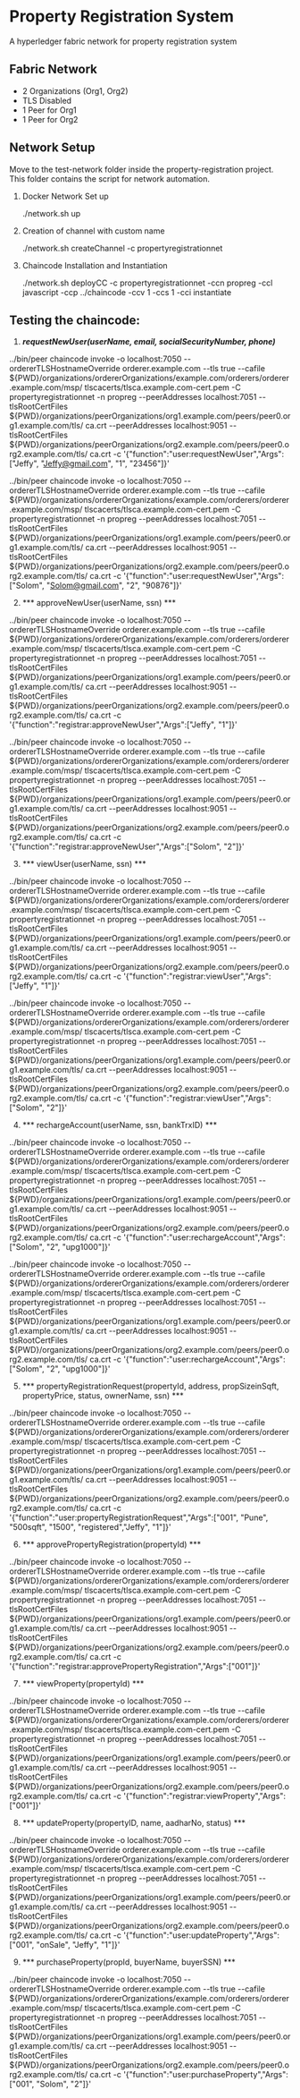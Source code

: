 # Property Registration System
A hyperledger fabric network for property registration system

## Fabric Network
- 2 Organizations (Org1, Org2)
- TLS Disabled
- 1 Peer for Org1
- 1 Peer for Org2


## Network Setup

Move to the test-network folder inside the property-registration project. This folder contains the  script for network automation.

1. Docker Network Set up

    ./network.sh up

2. Creation of channel with custom name
	
    ./network.sh createChannel -c propertyregistrationnet
	
3. Chaincode Installation and Instantiation
	
    ./network.sh deployCC -c propertyregistrationnet -ccn propreg -ccl javascript -ccp ../chaincode -ccv 1 -ccs 1 -cci instantiate


## Testing the chaincode:

1. ***requestNewUser(userName, email, socialSecurityNumber, phone)*** 

../bin/peer chaincode invoke -o localhost:7050 --ordererTLSHostnameOverride orderer.example.com --tls true --cafile
${PWD}/organizations/ordererOrganizations/example.com/orderers/orderer.example.com/msp/
tlscacerts/tlsca.example.com-cert.pem -C propertyregistrationnet -n propreg --peerAddresses
localhost:7051 --tlsRootCertFiles
${PWD}/organizations/peerOrganizations/org1.example.com/peers/peer0.org1.example.com/tls/
ca.crt --peerAddresses localhost:9051 --tlsRootCertFiles
${PWD}/organizations/peerOrganizations/org2.example.com/peers/peer0.org2.example.com/tls/
ca.crt -c '{"function":"user:requestNewUser","Args":["Jeffy", "Jeffy@gmail.com", "1", "23456"]}'



../bin/peer chaincode invoke -o localhost:7050 --ordererTLSHostnameOverride
orderer.example.com --tls true --cafile
${PWD}/organizations/ordererOrganizations/example.com/orderers/orderer.example.com/msp/
tlscacerts/tlsca.example.com-cert.pem -C propertyregistrationnet -n propreg --peerAddresses
localhost:7051 --tlsRootCertFiles
${PWD}/organizations/peerOrganizations/org1.example.com/peers/peer0.org1.example.com/tls/
ca.crt --peerAddresses localhost:9051 --tlsRootCertFiles
${PWD}/organizations/peerOrganizations/org2.example.com/peers/peer0.org2.example.com/tls/
ca.crt -c '{"function":"user:requestNewUser","Args":["Solom", "Solom@gmail.com", "2",
"90876"]}'



2. *** approveNewUser(userName, ssn) ***

../bin/peer chaincode invoke -o localhost:7050 --ordererTLSHostnameOverride
orderer.example.com --tls true --cafile
${PWD}/organizations/ordererOrganizations/example.com/orderers/orderer.example.com/msp/
tlscacerts/tlsca.example.com-cert.pem -C propertyregistrationnet -n propreg --peerAddresses
localhost:7051 --tlsRootCertFiles
${PWD}/organizations/peerOrganizations/org1.example.com/peers/peer0.org1.example.com/tls/
ca.crt --peerAddresses localhost:9051 --tlsRootCertFiles
${PWD}/organizations/peerOrganizations/org2.example.com/peers/peer0.org2.example.com/tls/
ca.crt -c '{"function":"registrar:approveNewUser","Args":["Jeffy", "1"]}'



../bin/peer chaincode invoke -o localhost:7050 --ordererTLSHostnameOverride
orderer.example.com --tls true --cafile
${PWD}/organizations/ordererOrganizations/example.com/orderers/orderer.example.com/msp/
tlscacerts/tlsca.example.com-cert.pem -C propertyregistrationnet -n propreg --peerAddresses
localhost:7051 --tlsRootCertFiles
${PWD}/organizations/peerOrganizations/org1.example.com/peers/peer0.org1.example.com/tls/
ca.crt --peerAddresses localhost:9051 --tlsRootCertFiles
${PWD}/organizations/peerOrganizations/org2.example.com/peers/peer0.org2.example.com/tls/
ca.crt -c '{"function":"registrar:approveNewUser","Args":["Solom", "2"]}'



3. *** viewUser(userName, ssn) ***

../bin/peer chaincode invoke -o localhost:7050 --ordererTLSHostnameOverride
orderer.example.com --tls true --cafile
${PWD}/organizations/ordererOrganizations/example.com/orderers/orderer.example.com/msp/
tlscacerts/tlsca.example.com-cert.pem -C propertyregistrationnet -n propreg --peerAddresses
localhost:7051 --tlsRootCertFiles
${PWD}/organizations/peerOrganizations/org1.example.com/peers/peer0.org1.example.com/tls/
ca.crt --peerAddresses localhost:9051 --tlsRootCertFiles
${PWD}/organizations/peerOrganizations/org2.example.com/peers/peer0.org2.example.com/tls/
ca.crt -c '{"function":"registrar:viewUser","Args":["Jeffy", "1"]}'



../bin/peer chaincode invoke -o localhost:7050 --ordererTLSHostnameOverride
orderer.example.com --tls true --cafile
${PWD}/organizations/ordererOrganizations/example.com/orderers/orderer.example.com/msp/
tlscacerts/tlsca.example.com-cert.pem -C propertyregistrationnet -n propreg --peerAddresses
localhost:7051 --tlsRootCertFiles
${PWD}/organizations/peerOrganizations/org1.example.com/peers/peer0.org1.example.com/tls/
ca.crt --peerAddresses localhost:9051 --tlsRootCertFiles
${PWD}/organizations/peerOrganizations/org2.example.com/peers/peer0.org2.example.com/tls/
ca.crt -c '{"function":"registrar:viewUser","Args":["Solom", "2"]}'



4. *** rechargeAccount(userName, ssn, bankTrxID) ***

../bin/peer chaincode invoke -o localhost:7050 --ordererTLSHostnameOverride
orderer.example.com --tls true --cafile
${PWD}/organizations/ordererOrganizations/example.com/orderers/orderer.example.com/msp/
tlscacerts/tlsca.example.com-cert.pem -C propertyregistrationnet -n propreg --peerAddresses
localhost:7051 --tlsRootCertFiles
${PWD}/organizations/peerOrganizations/org1.example.com/peers/peer0.org1.example.com/tls/
ca.crt --peerAddresses localhost:9051 --tlsRootCertFiles
${PWD}/organizations/peerOrganizations/org2.example.com/peers/peer0.org2.example.com/tls/
ca.crt -c '{"function":"user:rechargeAccount","Args":["Solom", "2", "upg1000"]}'



../bin/peer chaincode invoke -o localhost:7050 --ordererTLSHostnameOverride
orderer.example.com --tls true --cafile
${PWD}/organizations/ordererOrganizations/example.com/orderers/orderer.example.com/msp/
tlscacerts/tlsca.example.com-cert.pem -C propertyregistrationnet -n propreg --peerAddresses
localhost:7051 --tlsRootCertFiles
${PWD}/organizations/peerOrganizations/org1.example.com/peers/peer0.org1.example.com/tls/
ca.crt --peerAddresses localhost:9051 --tlsRootCertFiles
${PWD}/organizations/peerOrganizations/org2.example.com/peers/peer0.org2.example.com/tls/
ca.crt -c '{"function":"user:rechargeAccount","Args":["Solom", "2", "upg1000"]}'



5. *** propertyRegistrationRequest(propertyId, address, propSizeinSqft, propertyPrice, status, ownerName, ssn) ***

../bin/peer chaincode invoke -o localhost:7050 --ordererTLSHostnameOverride
orderer.example.com --tls true --cafile
${PWD}/organizations/ordererOrganizations/example.com/orderers/orderer.example.com/msp/
tlscacerts/tlsca.example.com-cert.pem -C propertyregistrationnet -n propreg --peerAddresses
localhost:7051 --tlsRootCertFiles
${PWD}/organizations/peerOrganizations/org1.example.com/peers/peer0.org1.example.com/tls/
ca.crt --peerAddresses localhost:9051 --tlsRootCertFiles
${PWD}/organizations/peerOrganizations/org2.example.com/peers/peer0.org2.example.com/tls/
ca.crt -c '{"function":"user:propertyRegistrationRequest","Args":["001", "Pune", "500sqft", "1500",
"registered","Jeffy", "1"]}'



6. *** approvePropertyRegistration(propertyId) ***

../bin/peer chaincode invoke -o localhost:7050 --ordererTLSHostnameOverride
orderer.example.com --tls true --cafile
${PWD}/organizations/ordererOrganizations/example.com/orderers/orderer.example.com/msp/
tlscacerts/tlsca.example.com-cert.pem -C propertyregistrationnet -n propreg --peerAddresses
localhost:7051 --tlsRootCertFiles
${PWD}/organizations/peerOrganizations/org1.example.com/peers/peer0.org1.example.com/tls/
ca.crt --peerAddresses localhost:9051 --tlsRootCertFiles
${PWD}/organizations/peerOrganizations/org2.example.com/peers/peer0.org2.example.com/tls/
ca.crt -c '{"function":"registrar:approvePropertyRegistration","Args":["001"]}'



7. *** viewProperty(propertyId) ***

../bin/peer chaincode invoke -o localhost:7050 --ordererTLSHostnameOverride
orderer.example.com --tls true --cafile
${PWD}/organizations/ordererOrganizations/example.com/orderers/orderer.example.com/msp/
tlscacerts/tlsca.example.com-cert.pem -C propertyregistrationnet -n propreg --peerAddresses
localhost:7051 --tlsRootCertFiles
${PWD}/organizations/peerOrganizations/org1.example.com/peers/peer0.org1.example.com/tls/
ca.crt --peerAddresses localhost:9051 --tlsRootCertFiles
${PWD}/organizations/peerOrganizations/org2.example.com/peers/peer0.org2.example.com/tls/
ca.crt -c '{"function":"registrar:viewProperty","Args":["001"]}'



8. *** updateProperty(propertyID, name, aadharNo, status) *** 

../bin/peer chaincode invoke -o localhost:7050 --ordererTLSHostnameOverride
orderer.example.com --tls true --cafile
${PWD}/organizations/ordererOrganizations/example.com/orderers/orderer.example.com/msp/
tlscacerts/tlsca.example.com-cert.pem -C propertyregistrationnet -n propreg --peerAddresses
localhost:7051 --tlsRootCertFiles
${PWD}/organizations/peerOrganizations/org1.example.com/peers/peer0.org1.example.com/tls/
ca.crt --peerAddresses localhost:9051 --tlsRootCertFiles
${PWD}/organizations/peerOrganizations/org2.example.com/peers/peer0.org2.example.com/tls/
ca.crt -c '{"function":"user:updateProperty","Args":["001", "onSale", "Jeffy", "1"]}'



9. *** purchaseProperty(propId, buyerName, buyerSSN) ***

../bin/peer chaincode invoke -o localhost:7050 --ordererTLSHostnameOverride
orderer.example.com --tls true --cafile
${PWD}/organizations/ordererOrganizations/example.com/orderers/orderer.example.com/msp/
tlscacerts/tlsca.example.com-cert.pem -C propertyregistrationnet -n propreg --peerAddresses
localhost:7051 --tlsRootCertFiles
${PWD}/organizations/peerOrganizations/org1.example.com/peers/peer0.org1.example.com/tls/
ca.crt --peerAddresses localhost:9051 --tlsRootCertFiles
${PWD}/organizations/peerOrganizations/org2.example.com/peers/peer0.org2.example.com/tls/
ca.crt -c '{"function":"user:purchaseProperty","Args":["001", "Solom", "2"]}'